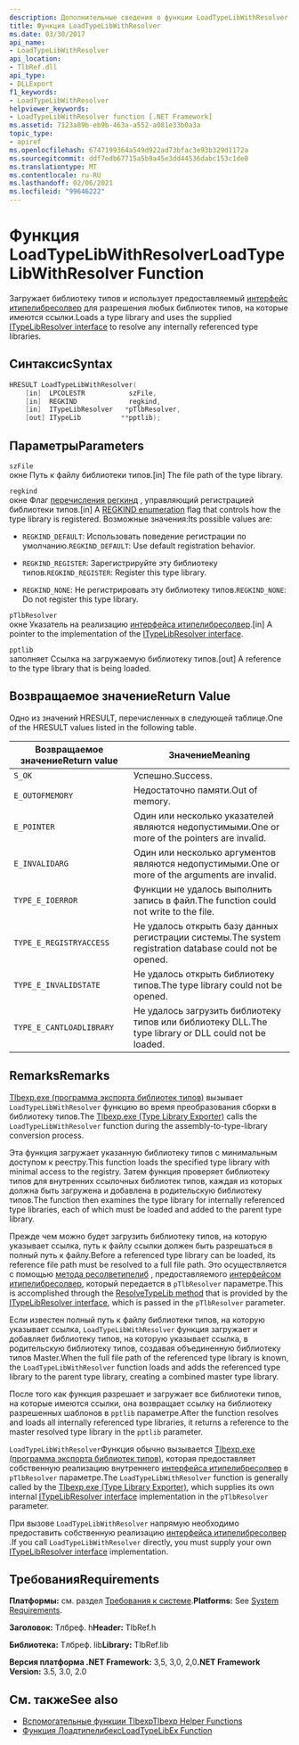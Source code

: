 ```yaml
---
description: Дополнительные сведения о функции LoadTypeLibWithResolver
title: Функция LoadTypeLibWithResolver
ms.date: 03/30/2017
api_name:
- LoadTypeLibWithResolver
api_location:
- TlbRef.dll
api_type:
- DLLExport
f1_keywords:
- LoadTypeLibWithResolver
helpviewer_keywords:
- LoadTypeLibWithResolver function [.NET Framework]
ms.assetid: 7123a89b-eb9b-463a-a552-a081e33b0a3a
topic_type:
- apiref
ms.openlocfilehash: 6747199364a549d922ad73bfac3e93b329d1172a
ms.sourcegitcommit: ddf7edb67715a5b9a45e3dd44536dabc153c1de0
ms.translationtype: MT
ms.contentlocale: ru-RU
ms.lasthandoff: 02/06/2021
ms.locfileid: "99646222"
---
```

# <a name="loadtypelibwithresolver-function"></a><span data-ttu-id="01b87-103">Функция LoadTypeLibWithResolver</span><span class="sxs-lookup"><span data-stu-id="01b87-103">LoadTypeLibWithResolver Function</span></span>

<span data-ttu-id="01b87-104">Загружает библиотеку типов и использует предоставляемый [интерфейс итипелибресолвер](itypelibresolver-interface.md) для разрешения любых библиотек типов, на которые имеются ссылки.</span><span class="sxs-lookup"><span data-stu-id="01b87-104">Loads a type library and uses the supplied [ITypeLibResolver interface](itypelibresolver-interface.md) to resolve any internally referenced type libraries.</span></span>  
  
## <a name="syntax"></a><span data-ttu-id="01b87-105">Синтаксис</span><span class="sxs-lookup"><span data-stu-id="01b87-105">Syntax</span></span>  
  
```cpp  
HRESULT LoadTypeLibWithResolver(  
    [in]  LPCOLESTR           szFile,  
    [in]  REGKIND             regkind,  
    [in]  ITypeLibResolver   *pTlbResolver,  
    [out] ITypeLib          **pptlib);  
```  
  
## <a name="parameters"></a><span data-ttu-id="01b87-106">Параметры</span><span class="sxs-lookup"><span data-stu-id="01b87-106">Parameters</span></span>  

 `szFile`  
 <span data-ttu-id="01b87-107">окне Путь к файлу библиотеки типов.</span><span class="sxs-lookup"><span data-stu-id="01b87-107">[in] The file path of the type library.</span></span>  
  
 `regkind`  
 <span data-ttu-id="01b87-108">окне Флаг [перечисления регкинд](/windows/win32/api/oleauto/ne-oleauto-regkind) , управляющий регистрацией библиотеки типов.</span><span class="sxs-lookup"><span data-stu-id="01b87-108">[in] A [REGKIND enumeration](/windows/win32/api/oleauto/ne-oleauto-regkind) flag that controls how the type library is registered.</span></span> <span data-ttu-id="01b87-109">Возможные значения:</span><span class="sxs-lookup"><span data-stu-id="01b87-109">Its possible values are:</span></span>  
  
- <span data-ttu-id="01b87-110">`REGKIND_DEFAULT`: Использовать поведение регистрации по умолчанию.</span><span class="sxs-lookup"><span data-stu-id="01b87-110">`REGKIND_DEFAULT`: Use default registration behavior.</span></span>  
  
- <span data-ttu-id="01b87-111">`REGKIND_REGISTER`: Зарегистрируйте эту библиотеку типов.</span><span class="sxs-lookup"><span data-stu-id="01b87-111">`REGKIND_REGISTER`: Register this type library.</span></span>  
  
- <span data-ttu-id="01b87-112">`REGKIND_NONE`: Не регистрировать эту библиотеку типов.</span><span class="sxs-lookup"><span data-stu-id="01b87-112">`REGKIND_NONE`: Do not register this type library.</span></span>  
  
 `pTlbResolver`  
 <span data-ttu-id="01b87-113">окне Указатель на реализацию [интерфейса итипелибресолвер](itypelibresolver-interface.md).</span><span class="sxs-lookup"><span data-stu-id="01b87-113">[in] A pointer to the implementation of the [ITypeLibResolver interface](itypelibresolver-interface.md).</span></span>  
  
 `pptlib`  
 <span data-ttu-id="01b87-114">заполняет Ссылка на загружаемую библиотеку типов.</span><span class="sxs-lookup"><span data-stu-id="01b87-114">[out] A reference to the type library that is being loaded.</span></span>  
  
## <a name="return-value"></a><span data-ttu-id="01b87-115">Возвращаемое значение</span><span class="sxs-lookup"><span data-stu-id="01b87-115">Return Value</span></span>  

 <span data-ttu-id="01b87-116">Одно из значений HRESULT, перечисленных в следующей таблице.</span><span class="sxs-lookup"><span data-stu-id="01b87-116">One of the HRESULT values listed in the following table.</span></span>  
  
|<span data-ttu-id="01b87-117">Возвращаемое значение</span><span class="sxs-lookup"><span data-stu-id="01b87-117">Return value</span></span>|<span data-ttu-id="01b87-118">Значение</span><span class="sxs-lookup"><span data-stu-id="01b87-118">Meaning</span></span>|  
|------------------|-------------|  
|`S_OK`|<span data-ttu-id="01b87-119">Успешно.</span><span class="sxs-lookup"><span data-stu-id="01b87-119">Success.</span></span>|  
|`E_OUTOFMEMORY`|<span data-ttu-id="01b87-120">Недостаточно памяти.</span><span class="sxs-lookup"><span data-stu-id="01b87-120">Out of memory.</span></span>|  
|`E_POINTER`|<span data-ttu-id="01b87-121">Один или несколько указателей являются недопустимыми.</span><span class="sxs-lookup"><span data-stu-id="01b87-121">One or more of the pointers are invalid.</span></span>|  
|`E_INVALIDARG`|<span data-ttu-id="01b87-122">Один или несколько аргументов являются недопустимыми.</span><span class="sxs-lookup"><span data-stu-id="01b87-122">One or more of the arguments are invalid.</span></span>|  
|`TYPE_E_IOERROR`|<span data-ttu-id="01b87-123">Функции не удалось выполнить запись в файл.</span><span class="sxs-lookup"><span data-stu-id="01b87-123">The function could not write to the file.</span></span>|  
|`TYPE_E_REGISTRYACCESS`|<span data-ttu-id="01b87-124">Не удалось открыть базу данных регистрации системы.</span><span class="sxs-lookup"><span data-stu-id="01b87-124">The system registration database could not be opened.</span></span>|  
|`TYPE_E_INVALIDSTATE`|<span data-ttu-id="01b87-125">Не удалось открыть библиотеку типов.</span><span class="sxs-lookup"><span data-stu-id="01b87-125">The type library could not be opened.</span></span>|  
|`TYPE_E_CANTLOADLIBRARY`|<span data-ttu-id="01b87-126">Не удалось загрузить библиотеку типов или библиотеку DLL.</span><span class="sxs-lookup"><span data-stu-id="01b87-126">The type library or DLL could not be loaded.</span></span>|  
  
## <a name="remarks"></a><span data-ttu-id="01b87-127">Remarks</span><span class="sxs-lookup"><span data-stu-id="01b87-127">Remarks</span></span>  

 <span data-ttu-id="01b87-128">[Tlbexp.exe (программа экспорта библиотек типов)](../../tools/tlbexp-exe-type-library-exporter.md) вызывает `LoadTypeLibWithResolver` функцию во время преобразования сборки в библиотеку типов.</span><span class="sxs-lookup"><span data-stu-id="01b87-128">The [Tlbexp.exe (Type Library Exporter)](../../tools/tlbexp-exe-type-library-exporter.md) calls the `LoadTypeLibWithResolver` function during the assembly-to-type-library conversion process.</span></span>  
  
 <span data-ttu-id="01b87-129">Эта функция загружает указанную библиотеку типов с минимальным доступом к реестру.</span><span class="sxs-lookup"><span data-stu-id="01b87-129">This function loads the specified type library with minimal access to the registry.</span></span> <span data-ttu-id="01b87-130">Затем функция проверяет библиотеку типов для внутренних ссылочных библиотек типов, каждая из которых должна быть загружена и добавлена в родительскую библиотеку типов.</span><span class="sxs-lookup"><span data-stu-id="01b87-130">The function then examines the type library for internally referenced type libraries, each of which must be loaded and added to the parent type library.</span></span>  
  
 <span data-ttu-id="01b87-131">Прежде чем можно будет загрузить библиотеку типов, на которую указывает ссылка, путь к файлу ссылки должен быть разрешаться в полный путь к файлу.</span><span class="sxs-lookup"><span data-stu-id="01b87-131">Before a referenced type library can be loaded, its reference file path must be resolved to a full file path.</span></span> <span data-ttu-id="01b87-132">Это осуществляется с помощью [метода ресолветипелиб](resolvetypelib-method.md) , предоставляемого [интерфейсом итипелибресолвер](itypelibresolver-interface.md), который передается в `pTlbResolver` параметре.</span><span class="sxs-lookup"><span data-stu-id="01b87-132">This is accomplished through the [ResolveTypeLib method](resolvetypelib-method.md) that is provided by the [ITypeLibResolver interface](itypelibresolver-interface.md), which is passed in the `pTlbResolver` parameter.</span></span>  
  
 <span data-ttu-id="01b87-133">Если известен полный путь к файлу библиотеки типов, на которую указывает ссылка, `LoadTypeLibWithResolver` функция загружает и добавляет библиотеку типов, на которую указывает ссылка, в родительскую библиотеку типов, создавая объединенную библиотеку типов Master.</span><span class="sxs-lookup"><span data-stu-id="01b87-133">When the full file path of the referenced type library is known, the `LoadTypeLibWithResolver` function loads and adds the referenced type library to the parent type library, creating a combined master type library.</span></span>  
  
 <span data-ttu-id="01b87-134">После того как функция разрешает и загружает все библиотеки типов, на которые имеются ссылки, она возвращает ссылку на библиотеку разрешенных шаблонов в `pptlib` параметре.</span><span class="sxs-lookup"><span data-stu-id="01b87-134">After the function resolves and loads all internally referenced type libraries, it returns a reference to the master resolved type library in the `pptlib` parameter.</span></span>  
  
 <span data-ttu-id="01b87-135">`LoadTypeLibWithResolver`Функция обычно вызывается [Tlbexp.exe (программа экспорта библиотек типов)](../../tools/tlbexp-exe-type-library-exporter.md), которая предоставляет собственную реализацию внутреннего [интерфейса итипелибресолвер](itypelibresolver-interface.md) в `pTlbResolver` параметре.</span><span class="sxs-lookup"><span data-stu-id="01b87-135">The `LoadTypeLibWithResolver` function is generally called by the [Tlbexp.exe (Type Library Exporter)](../../tools/tlbexp-exe-type-library-exporter.md), which supplies its own internal [ITypeLibResolver interface](itypelibresolver-interface.md) implementation in the `pTlbResolver` parameter.</span></span>  
  
 <span data-ttu-id="01b87-136">При вызове `LoadTypeLibWithResolver` напрямую необходимо предоставить собственную реализацию [интерфейса итипелибресолвер](itypelibresolver-interface.md) .</span><span class="sxs-lookup"><span data-stu-id="01b87-136">If you call `LoadTypeLibWithResolver` directly, you must supply your own [ITypeLibResolver interface](itypelibresolver-interface.md) implementation.</span></span>  
  
## <a name="requirements"></a><span data-ttu-id="01b87-137">Требования</span><span class="sxs-lookup"><span data-stu-id="01b87-137">Requirements</span></span>  

 <span data-ttu-id="01b87-138">**Платформы:** см. раздел [Требования к системе](../../get-started/system-requirements.md).</span><span class="sxs-lookup"><span data-stu-id="01b87-138">**Platforms:** See [System Requirements](../../get-started/system-requirements.md).</span></span>  
  
 <span data-ttu-id="01b87-139">**Заголовок:** Тлбреф. h</span><span class="sxs-lookup"><span data-stu-id="01b87-139">**Header:** TlbRef.h</span></span>  
  
 <span data-ttu-id="01b87-140">**Библиотека:** Тлбреф. lib</span><span class="sxs-lookup"><span data-stu-id="01b87-140">**Library:** TlbRef.lib</span></span>  
  
 <span data-ttu-id="01b87-141">**Версия платформа .NET Framework:** 3,5, 3,0, 2,0</span><span class="sxs-lookup"><span data-stu-id="01b87-141">**.NET Framework Version:** 3.5, 3.0, 2.0</span></span>  
  
## <a name="see-also"></a><span data-ttu-id="01b87-142">См. также</span><span class="sxs-lookup"><span data-stu-id="01b87-142">See also</span></span>

- [<span data-ttu-id="01b87-143">Вспомогательные функции Tlbexp</span><span class="sxs-lookup"><span data-stu-id="01b87-143">Tlbexp Helper Functions</span></span>](index.md)
- [<span data-ttu-id="01b87-144">Функция Лоадтипелибекс</span><span class="sxs-lookup"><span data-stu-id="01b87-144">LoadTypeLibEx Function</span></span>](/previous-versions/windows/desktop/api/oleauto/nf-oleauto-loadtypelibex)
